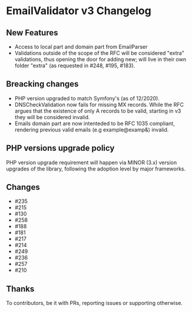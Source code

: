 # EmailValidator v3 Changelog

## New Features

- Access to local part and domain part from EmailParser
- Validations outside of the scope of the RFC will be considered "extra" validations, thus opening the door for adding new; will live in their own folder "extra" (as requested in #248, #195, #183).

## Breacking changes

- PHP version upgraded to match Symfony's (as of 12/2020).
- DNSCheckValidation now fails for missing MX records. While the RFC argues that the existence of only A records to be valid, starting in v3 they will be considered invalid.
- Emails domain part are now intenteded to be RFC 1035 compliant, rendering previous valid emails (e.g example@examp&) invalid.

## PHP versions upgrade policy

PHP version upgrade requirement will happen via MINOR (3.x) version upgrades of the library, following the adoption level by major frameworks.

## Changes

- #235
- #215
- #130
- #258
- #188
- #181
- #217
- #214
- #249
- #236
- #257
- #210

## Thanks

To contributors, be it with PRs, reporting issues or supporting otherwise.
